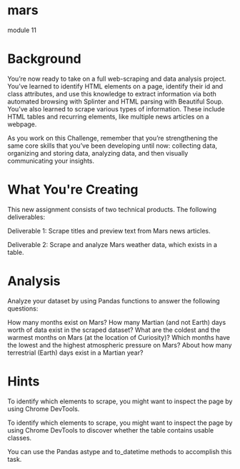 # mars
module 11

# Background
You’re now ready to take on a full web-scraping and data analysis project. You’ve learned to identify HTML elements on a page, identify their id and class attributes, and use this knowledge to extract information via both automated browsing with Splinter and HTML parsing with Beautiful Soup. You’ve also learned to scrape various types of information. These include HTML tables and recurring elements, like multiple news articles on a webpage.

As you work on this Challenge, remember that you’re strengthening the same core skills that you’ve been developing until now: collecting data, organizing and storing data, analyzing data, and then visually communicating your insights.

# What You're Creating
This new assignment consists of two technical products. The following deliverables:

Deliverable 1: Scrape titles and preview text from Mars news articles.

Deliverable 2: Scrape and analyze Mars weather data, which exists in a table.

# Analysis 
Analyze your dataset by using Pandas functions to answer the following questions:

How many months exist on Mars?
How many Martian (and not Earth) days worth of data exist in the scraped dataset?
What are the coldest and the warmest months on Mars (at the location of Curiosity)? 
Which months have the lowest and the highest atmospheric pressure on Mars? 
About how many terrestrial (Earth) days exist in a Martian year? 

# Hints
To identify which elements to scrape, you might want to inspect the page by using Chrome DevTools.

To identify which elements to scrape, you might want to inspect the page by using Chrome DevTools to discover whether the table contains usable classes.

You can use the Pandas astype and to_datetime methods to accomplish this task.
